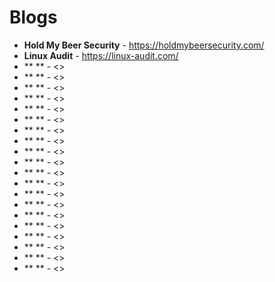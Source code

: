 # Blogs

<!--- begin -->
<!--- end -->

* **Hold My Beer Security** - <https://holdmybeersecurity.com/>
* **Linux Audit** - <https://linux-audit.com/>
* ** ** - <>
* ** ** - <>
* ** ** - <>
* ** ** - <>
* ** ** - <>
* ** ** - <>
* ** ** - <>
* ** ** - <>
* ** ** - <>
* ** ** - <>
* ** ** - <>
* ** ** - <>
* ** ** - <>
* ** ** - <>
* ** ** - <>
* ** ** - <>
* ** ** - <>
* ** ** - <>
* ** ** - <>
* ** ** - <>